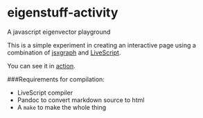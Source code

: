 # eigenstuff-activity
A javascript eigenvector playground

This is a simple experiment in creating an interactive page using a combination
of [jsxgraph](http://jsxgraph.uni-bayreuth.de/wp/) and [LiveScript](http://livescript.net/).

You can see it in [action](http://lahvak.github.io/eigenstuff-activity/).

###Requirements for compilation:

* LiveScript compiler
* Pandoc to convert markdown source to html
* A `make` to make the whole thing

